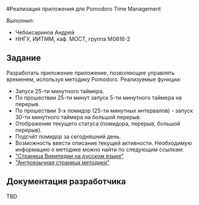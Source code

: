 ﻿#Реализация приложения для Pomodoro Time Management

Выполнил:

 - Чебоксаринов Андрей
 - ННГУ, ИИТММ, каф. МОСТ, группа М0816-2

## Задание

Разработать приложение приложение, позволяющее управлять временем, используя методику Pomodoro.
Реализуемые функции:
 - Запуск 25-ти минутного таймера.
 - По прошествии 25-ти минут запуск 5-ти минутного таймера на перерыв.
 - По прошествии 3-х помидор (25-ти минутных интервалов) - запуск 30-ти минутного таймера на большой перерыв.
 - Отображение текущего статуса (помидора, перерыв, большой перерыв).
 - Подсчёт помидор за сегодняшний день.
 - Возможность ввести описание текущей активности.
Необходимую информацию о методике можно найти по следующим ссылкам:
 - ["Страница Википедии на русском языке"][pomodorowiki]
 - ["Англоязычная страница методики"][pomodoro]
## Документация разработчика

TBD

<!-- LINKS -->
 [pomodorowiki]: https://ru.wikipedia.org/wiki/%D0%9F%D0%BE%D0%BC%D0%B8%D0%B4%D0%BE%D1%80_%28%D0%BC%D0%B5%D1%82%D0%BE%D0%B4%29
 [pomodoro]: http://pomodorotechnique.com/